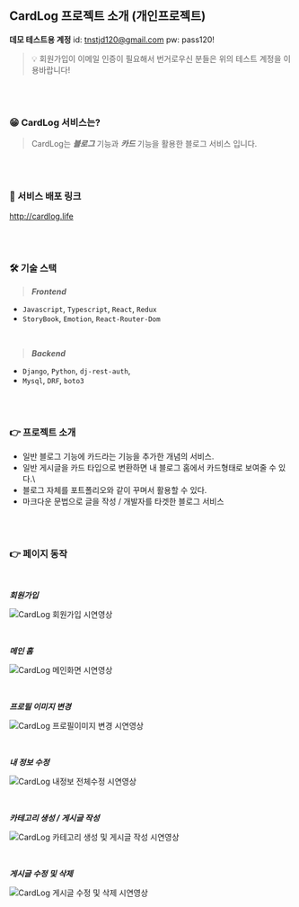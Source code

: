 ## CardLog 프로젝트 소개 (개인프로젝트)

**데모 테스트용 계정**
id: tnstjd120@gmail.com
pw: pass120!

> 💡 회원가입이 이메일 인증이 필요해서 번거로우신 분들은 위의 테스트 계정을 이용바랍니다!

<br />
<br />

### 😁 CardLog 서비스는?

> CardLog는 **_블로그_** 기능과 **_카드_** 기능을 활용한 블로그 서비스 입니다.

<br />
<br />

### 🚀 서비스 배포 링크

http://cardlog.life

<br />
<br />

### 🛠️ 기술 스택

> **_Frontend_**

- `Javascript`, `Typescript`, `React`, `Redux`
- `StoryBook`, `Emotion`, `React-Router-Dom`

<br />

> **_Backend_**

- `Django`, `Python`, `dj-rest-auth`,
- `Mysql`, `DRF`, `boto3`

<br />
<br />

### 👉 프로젝트 소개

- 일반 블로그 기능에 카드라는 기능을 추가한 개념의 서비스.
- 일반 게시글을 카드 타입으로 변환하면 내 블로그 홈에서 카드형태로 보여줄 수 있다.\
- 블로그 자체를 포트폴리오와 같이 꾸며서 활용할 수 있다.
- 마크다운 문법으로 글을 작성 / 개발자를 타겟한 블로그 서비스

<br />
<br />

### 👉 페이지 동작

<br>

***회원가입***

![CardLog 회원가입 시연영상](https://user-images.githubusercontent.com/67936051/229964169-17452754-b445-44dd-b0f8-a2192c134809.gif)

<br>

***메인 홈***

![CardLog 메인화면 시연영상](https://user-images.githubusercontent.com/67936051/229964802-722471fe-f470-4c64-aa84-bfab918eb9d8.gif)

<br>

***프로필 이미지 변경***

![CardLog 프로필이미지 변경 시연영상](https://user-images.githubusercontent.com/67936051/229964900-9722f902-a01a-4a09-bcf2-dbeb544ccb01.gif)

<br>

***내 정보 수정***

![CardLog 내정보 전체수정 시연영상](https://user-images.githubusercontent.com/67936051/229964992-a9a2d538-dc99-4a23-bbc0-c8444f0c25d1.gif)

<br>

***카테고리 생성 / 게시글 작성***

![CardLog 카테고리 생성 및 게시글 작성 시연영상](https://user-images.githubusercontent.com/67936051/229965532-3416e0f9-4bc5-4b88-971c-5535e8810646.gif)

<br>

***게시글 수정 및 삭제***

![CardLog 게시글 수정 및 삭제 시연영상](https://user-images.githubusercontent.com/67936051/229965555-eecf65b6-d0c9-4dcb-a33e-d65a995f7b30.gif)
